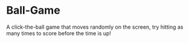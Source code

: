 # Ball-Game
A click-the-ball game that moves randomly on the screen, try hitting as many times to score before the time is up!
